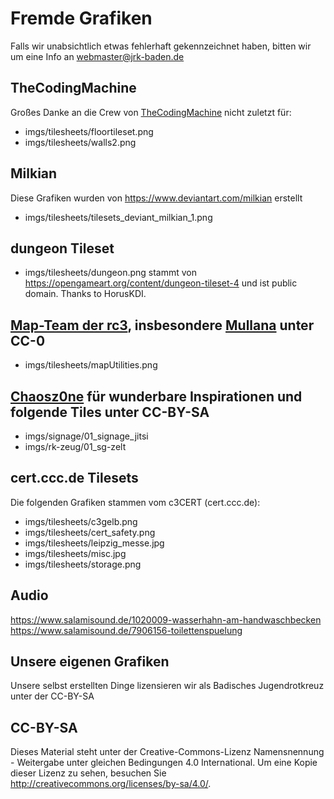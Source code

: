 # Fremde Grafiken
Falls wir unabsichtlich etwas fehlerhaft gekennzeichnet haben, bitten wir um eine Info an webmaster@jrk-baden.de


## TheCodingMachine
Großes Danke an die Crew von [TheCodingMachine](https://github.com/thecodingmachine/workadventure/) nicht zuletzt für:
* imgs/tilesheets/floortileset.png
* imgs/tilesheets/walls2.png

## Milkian
Diese Grafiken wurden von https://www.deviantart.com/milkian erstellt
* imgs/tilesheets/tilesets_deviant_milkian_1.png

## dungeon Tileset
* imgs/tilesheets/dungeon.png stammt von https://opengameart.org/content/dungeon-tileset-4 und ist public domain. Thanks to HorusKDI.

## [Map-Team der rc3](https://git.cccv.de/rc3/world-tiles/), insbesondere [Mullana](https://git.cccv.de/mullana) unter CC-0
* imgs/tilesheets/mapUtilities.png

## [Chaosz0ne](https://github.com/chaosz0ne/) für wunderbare Inspirationen und folgende Tiles unter CC-BY-SA

* imgs/signage/01_signage_jitsi
* imgs/rk-zeug/01_sg-zelt

## cert.ccc.de Tilesets
Die folgenden Grafiken stammen vom c3CERT (cert.ccc.de):
* imgs/tilesheets/c3gelb.png
* imgs/tilesheets/cert_safety.png
* imgs/tilesheets/leipzig_messe.jpg
* imgs/tilesheets/misc.jpg
* imgs/tilesheets/storage.png


## Audio
https://www.salamisound.de/1020009-wasserhahn-am-handwaschbecken
https://www.salamisound.de/7906156-toilettenspuelung

## Unsere eigenen Grafiken
Unsere selbst erstellten Dinge lizensieren wir als Badisches Jugendrotkreuz unter der CC-BY-SA

## CC-BY-SA
Dieses Material steht unter der Creative-Commons-Lizenz Namensnennung - Weitergabe unter gleichen Bedingungen 4.0 International. Um eine Kopie dieser Lizenz zu sehen, besuchen Sie http://creativecommons.org/licenses/by-sa/4.0/.
